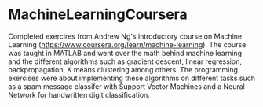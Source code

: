# MachineLearningCoursera
Completed exercires from Andrew Ng's introductory course on Machine Learning (https://www.coursera.org/learn/machine-learning). The course was taught in MATLAB and went over the math behind machine learning and the different algorithms such as gradient descent, linear regression, backpropagation, K means clustering among others. The programming exercises were about implementing these algorithms on different tasks such as a spam message classifer with Support Vector Machines and a Neural Network for handwritten digit classification. 
